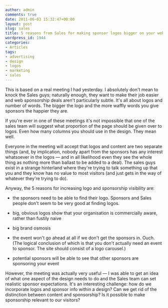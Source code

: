 ```yaml
---
author: admin
comments: true
date: 2011-06-03 15:32:47+00:00
layout: post
slug: sales
title: 5 reasons from Sales for making sponsor logos bigger on your website
wordpress_id: 1944
categories:
- Articles
tags:
- advertising
- design
- logos
- marketing
- sales
---
```


This is based on a real meeting I had yesterday. I absolutely don't mean to knock the Sales guys; naturally enough, they want to make their job easier and web sponsorship deals aren't particularly subtle. It's all about logos and number of words. The bigger the logo and the more waffly words you give sponsors the happier they are.

<!-- more -->

If you're ever in one of these meetings it's not impossible that one of the sales team will suggest what proportion of the page should be given over to logos. Even how many columns you should use in the design. They mean well.

Everyone in the meeting will accept that logos and content are two separate things (and, by implication, nobody apart from the sponsors has any interest whatsoever in the logos — and in all likelihood even they see the whole thing as nothing more than ballast to be added to a deal). The sales guys exist in a strange hinterland where they're trying to talk something up that you and they know has no value to most visitors (and just gets in the way of whatever they're trying to do).

Anyway, the 5 reasons for increasing logo and sponsorship visibility are:



	
  * the sponsors need to be able to find their logo. Sponsors and Sales people don't seem to be very good at finding logos.

	
  * big, obvious logos show that your organisation is commercially aware, rather than fustily naive

	
  * big brand osmosis

	
  * the event won't go ahead at all if we don't get the sponsors in. Ouch. (The logical conclusion of which is that you don't actually need an event to sponsor. The site should consist of a logo carousel.)

	
  * potential sponsors will be able to see that other sponsors are sponsoring your event


However, the meeting was actually very useful — I was able to get an idea of what one aspect of the design needs to do and the Sales team can set realistic sponsor expectations. It's an interesting challenge: how do we incorporate logos and sponsor info within a design? Can we get rid of the distinction between content and sponsorship? Is it possible to make sponsorship relevant to our visitors?
